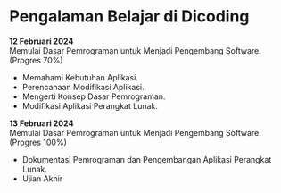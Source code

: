 # Pengalaman Belajar di Dicoding

**12 Februari 2024**<br>
Memulai Dasar Pemrograman untuk Menjadi Pengembang Software. (Progres 70%)
* Memahami Kebutuhan Aplikasi.
* Perencanaan Modifikasi Aplikasi.
* Mengerti Konsep Dasar Pemrograman.
* Modifikasi Aplikasi Perangkat Lunak.

**13 Februari 2024**<br>
Memulai Dasar Pemrograman untuk Menjadi Pengembang Software. (Progres 100%)
* Dokumentasi Pemrograman dan Pengembangan Aplikasi Perangkat Lunak.
* Ujian Akhir
